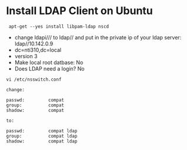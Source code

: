 # Install LDAP Client on Ubuntu

```
 apt-get --yes install libpam-ldap nscd
 ```
 
   * change ldapi/// to ldap// and put in the private ip of your ldap server: ldap//10.142.0.9
   * dc=nti310,dc=local
   * version 3
   * Make local root datbase: No
   * Does LDAP need a login?  No
   
   ```
   vi /etc/nsswitch.conf
   
   change:
   
passwd:         compat
group:          compat
shadow:         compat

   to:

passwd:         compat ldap
group:          compat ldap
shadow:         compat ldap

   
   ```
